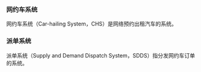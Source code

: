 ### 网约车系统
网约车系统（Car-hailing System，CHS）是网络预约出租汽车的系统。

### 派单系统
派单系统（Supply  and Demand Dispatch System，SDDS）指分发网约车订单的系统。

